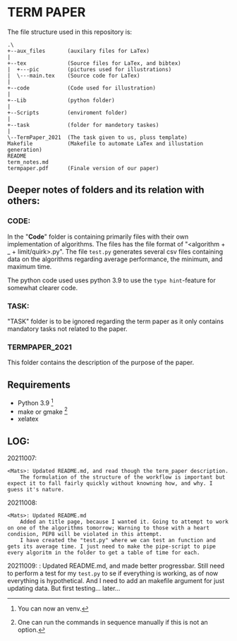 TERM PAPER
==========

The file structure used in this repository is:

```
.\
+--aux_files       (auxilary files for LaTex)
|
+--tex             (Source files for LaTex, and bibtex)
|  +---pic         (pictures used for illustrations)
|  \---main.tex    (Source code for LaTex)
|
+--code            (Code used for illustration)
|
+--Lib             (python folder)
|
+--Scripts         (enviroment folder)
|
+--task            (folder for mandetory taskes)
|
\--TermPaper_2021  (The task given to us, pluss template)
Makefile           (Makefile to automate LaTex and illustation generation)
README
term_notes.md
termpaper.pdf      (Finale version of our paper)
```

Deeper notes of folders and its relation with others:
-----------------------------------------------------

### CODE:

In the "**Code**" folder is containing primarily files with their own implementation of algorithms. The files has the file format of "\<algorithm + _ + limit/quirk\>.py". The file `test.py` generates several csv files containing data on the algorithms regarding average performance, the minimum, and maximum time.

The python code used uses python 3.9 to use the `type hint`-feature for somewhat clearer code.

### TASK:

"TASK" folder is to be ignored regarding the term paper as it only contains mandatory tasks not related to the paper.

### TERMPAPER_2021

This folder contains the description of the purpose of the paper.

Requirements
------------

- Python 3.9 [^2]
- make or gmake [^1]
- xelatex

LOG:
----

20211007:

	<Mats>: Updated README.md, and read though the term_paper description.
		The formulation of the structure of the workflow is important but expect it to fall fairly quickly without knowning how, and why. I guess it's nature.
20211008:

	<Mats>: Updated README.md
		Added an title page, because I wanted it. Going to attempt to work on one of the algorithms tomorrow; Warning to those with a heart condision, PEP8 will be violated in this attempt.
		I have created the "test.py" where we can test an function and gets its average time. I just need to make the pipe-script to pipe every algoritm in the folder to get a table of time for each.
20211009:
	<Mats>: Updated README.md, and made better progressbar. Still need to perform a test for my `test.py` to se if everything is working, as of now everything is hypothetical. And I need to add an makefile argument for just updating data. But first testing... later...

[^1]: One can run the commands in sequence manually if this is not an option.
[^2]: You can now an venv.

